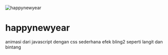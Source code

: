 ![happynewyear](https://user-images.githubusercontent.com/36332614/109649216-8e70cc80-7b96-11eb-8ef7-a469c085978a.png)
# happynewyear
animasi dari javascript dengan css sederhana efek bling2 seperti langit dan bintang
